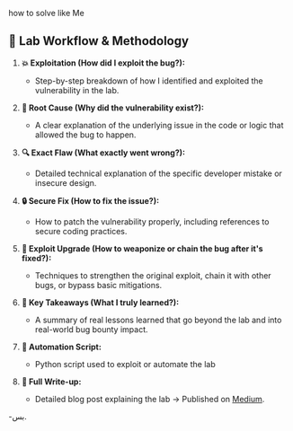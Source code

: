 how to solve like Me

## 🧪 Lab Workflow & Methodology

1. **💥 Exploitation (How did I exploit the bug?):**  
   - Step-by-step breakdown of how I identified and exploited the vulnerability in the lab.

2. **🧠 Root Cause (Why did the vulnerability exist?):**  
   - A clear explanation of the underlying issue in the code or logic that allowed the bug to happen.

3. **🔍 Exact Flaw (What exactly went wrong?):**  
   - Detailed technical explanation of the specific developer mistake or insecure design.

4. **🔒 Secure Fix (How to fix the issue?):**  
   - How to patch the vulnerability properly, including references to secure coding practices.

5. **🚀 Exploit Upgrade (How to weaponize or chain the bug after it's fixed?):**  
   - Techniques to strengthen the original exploit, chain it with other bugs, or bypass basic mitigations.

6. **🎯 Key Takeaways (What I truly learned?):**  
   - A summary of real lessons learned that go beyond the lab and into real-world bug bounty impact.

7. **🐍 Automation Script:**  
   - Python script used to exploit or automate the lab

8. **📝 Full Write-up:**  
   - Detailed blog post explaining the lab → Published on [Medium](https://medium.com/).

-بس.
